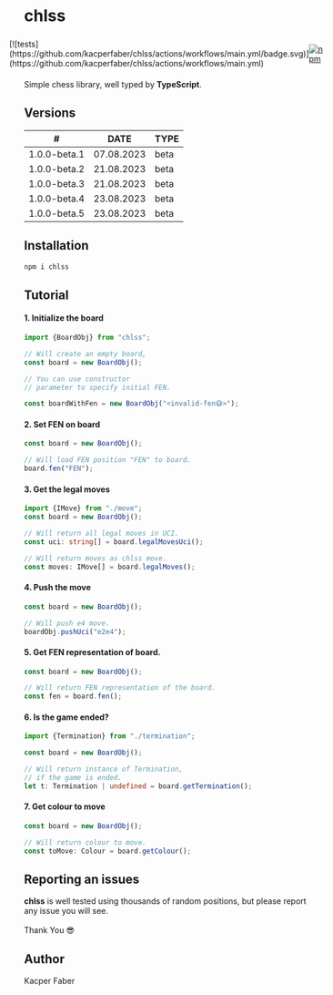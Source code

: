 # chlss

<div style="display: flex; justify-content: center; align-items: center;">
  [![tests](https://github.com/kacperfaber/chlss/actions/workflows/main.yml/badge.svg)](https://github.com/kacperfaber/chlss/actions/workflows/main.yml)

  [![npm](https://github.com/kacperfaber/chlss/actions/workflows/publish.yml/badge.svg)](https://github.com/kacperfaber/chlss/actions/workflows/publish.yml)
</div>



Simple chess library, well typed by **TypeScript**.

## Versions

| #            |    DATE    | TYPE |
|--------------|:----------:|------|
| 1.0.0-beta.1 | 07.08.2023 | beta |
| 1.0.0-beta.2 | 21.08.2023 | beta |
| 1.0.0-beta.3 | 21.08.2023 | beta |
| 1.0.0-beta.4 | 23.08.2023 | beta |
| 1.0.0-beta.5 | 23.08.2023 | beta |

## Installation

```bash
npm i chlss
```

## Tutorial

#### 1. Initialize the board

```ts
import {BoardObj} from "chlss";

// Will create an empty board,
const board = new BoardObj();

// You can use constructor 
// parameter to specify initial FEN.

const boardWithFen = new BoardObj("<invalid-fen😅>");
```

#### 2. Set FEN on board

```ts
const board = new BoardObj();

// Will load FEN position "FEN" to board.
board.fen("FEN");
```

#### 3. Get the legal moves

```ts
import {IMove} from "./move";
const board = new BoardObj();

// Will return all legal moves in UCI.
const uci: string[] = board.legalMovesUci();

// Will return moves as chlss move.
const moves: IMove[] = board.legalMoves();
```

#### 4. Push the move

```ts
const board = new BoardObj();

// Will push e4 move.
boardObj.pushUci("e2e4");
```

#### 5. Get FEN representation of board.

```ts
const board = new BoardObj();

// Will return FEN representation of the board.
const fen = board.fen();
```

#### 6. Is the game ended?

```ts
import {Termination} from "./termination";

const board = new BoardObj();

// Will return instance of Termination, 
// if the game is ended.
let t: Termination | undefined = board.getTermination();
```

#### 7. Get colour to move

```ts
const board = new BoardObj();

// Will return colour to move.
const toMove: Colour = board.getColour();
```

## Reporting an issues

**chlss** is well tested using thousands of random positions, but please report any issue you will see.
<br>
<br>
Thank You 😎

## Author

Kacper Faber
